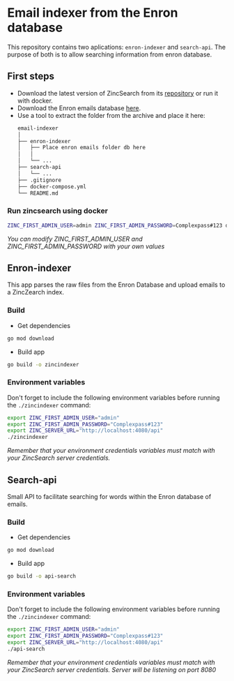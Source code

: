# Email indexer from the Enron database
This repository contains two aplications: `enron-indexer` and `search-api`. The purpose of both is to allow searching information from enron database. 

## First steps
- Download the latest version of ZincSearch from its [repository](https://github.com/zincsearch/zincsearch/releases) or run it with docker.
- Download the Enron emails database [here](http://www.cs.cmu.edu/~enron/enron_mail_20110402.tgz).
- Use a tool to extract the folder from the archive and place it here:
  ```bash
  email-indexer
  │
  ├── enron-indexer
  │   ├── Place enron emails folder db here
  │   │   
  │   └── ... 
  ├── search-api
  │   └── ... 
  ├── .gitignore
  ├── docker-compose.yml
  └── README.md
  ```

### Run zincsearch using docker
```bash
ZINC_FIRST_ADMIN_USER=admin ZINC_FIRST_ADMIN_PASSWORD=Complexpass#123 docker-compose up 
```
_You can modify ZINC_FIRST_ADMIN_USER and ZINC_FIRST_ADMIN_PASSWORD with your own values_

## Enron-indexer
This app parses the raw files from the Enron Database and upload emails to a ZincZearch index.

### Build
- Get dependencies
```bash
go mod download
```
- Build app
```bash
go build -o zincindexer
```
### Environment variables
Don't forget to include the following environment variables before running the `./zincindexer` command:

```bash
export ZINC_FIRST_ADMIN_USER="admin"
export ZINC_FIRST_ADMIN_PASSWORD="Complexpass#123"
export ZINC_SERVER_URL="http://localhost:4080/api"
./zincindexer
```
_Remember that your environment credentials variables must match with your ZincSearch server credentials._

## Search-api
Small API to facilitate searching for words within the Enron database of emails.

### Build
- Get dependencies
```bash
go mod download
```
- Build app
```bash
go build -o api-search
```
### Environment variables
Don't forget to include the following environment variables before running the `./zincindexer` command:

```bash
export ZINC_FIRST_ADMIN_USER="admin"
export ZINC_FIRST_ADMIN_PASSWORD="Complexpass#123"
export ZINC_SERVER_URL="http://localhost:4080/api"
./api-search
```
_Remember that your environment credentials variables must match with your ZincSearch server credentials._
_Server will be listening on port 8080_
